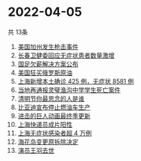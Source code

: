 # 2022-04-05
  共 13条

  <!-- BEGIN -->
  <!-- 最后更新时间:Tue Apr 05 2022 08:15:35 GMT+0000 (Coordinated Universal Time) -->
  1. [美国加州发生枪击事件](https://www.zhihu.com/search?q=加州枪击)
1. [长春卫健委回应无症状患者数量激增](https://www.zhihu.com/search?q=长春卫健委回应)
1. [国足欠薪解决方案公布](https://www.zhihu.com/search?q=国足欠薪)
1. [美国狂买俄罗斯原油](https://www.zhihu.com/search?q=俄罗斯原油)
1. [上海新增本土确诊 425 例，无症状 8581 例](https://www.zhihu.com/search?q=上海新增)
1. [当地再通报灵璧渔沟中学学生死亡案件](https://www.zhihu.com/search?q=灵璧)
1. [清明节你最思念的人是谁](https://www.zhihu.com/search?q=清明节)
1. [比亚迪宣布停止燃油车生产](https://www.zhihu.com/search?q=比亚迪)
1. [进击的巨人动画最终季更新](https://www.zhihu.com/search?q=进击的巨人)
1. [上海快递员成片阳性](https://www.zhihu.com/search?q=上海快递员)
1. [上海无症状感染者超 4 万例](https://www.zhihu.com/search?q=上海无症状患者)
1. [海花岛变更原拆除决定](https://www.zhihu.com/search?q=海花岛变更原拆除决定)
1. [演员王羽去世](https://www.zhihu.com/search?q=王羽)
  <!-- END -->
  